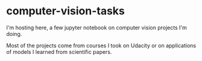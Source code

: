 # computer-vision-tasks

I'm hosting here, a few jupyter notebook on computer vision projects I'm doing.

Most of the projects come from courses I took on Udacity or on applications of
models I learned from scientific papers.

